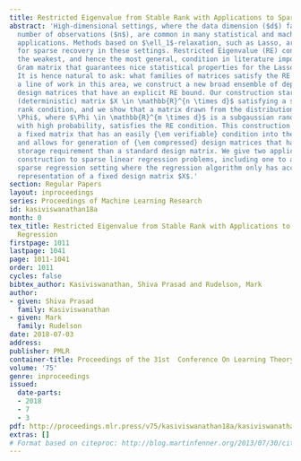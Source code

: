 ```yaml
---
title: Restricted Eigenvalue from Stable Rank with Applications to Sparse Linear Regression
abstract: 'High-dimensional settings, where the data dimension ($d$) far exceeds the
  number of observations ($n$), are common in many statistical and machine learning
  applications. Methods based on $\ell_1$-relaxation, such as Lasso, are very popular
  for sparse recovery in these settings. Restricted Eigenvalue (RE) condition is among
  the weakest, and hence the most general, condition in literature imposed on the
  Gram matrix that guarantees nice statistical properties for the Lasso estimator.
  It is hence natural to ask: what families of matrices satisfy the RE condition?  Following
  a line of work in this area, we construct a new broad ensemble of dependent random
  design matrices that have an explicit RE bound. Our construction starts with a fixed
  (deterministic) matrix $X \in \mathbb{R}^{n \times d}$ satisfying a simple stable
  rank condition, and we show that a matrix drawn from the distribution $X \Phi^\top
  \Phi$, where $\Phi \in \mathbb{R}^{m \times d}$ is a subgaussian random matrix,
  with high probability, satisfies the RE condition. This construction allows incorporating
  a fixed matrix that has an easily {\em verifiable} condition into the design process,
  and allows for generation of {\em compressed} design matrices that have a lower
  storage requirement than a standard design matrix. We give two applications of this
  construction to sparse linear regression problems, including one to a compressed
  sparse regression setting where the regression algorithm only has access to a compressed
  representation of a fixed design matrix $X$.'
section: Regular Papers
layout: inproceedings
series: Proceedings of Machine Learning Research
id: kasiviswanathan18a
month: 0
tex_title: Restricted Eigenvalue from Stable Rank with Applications to Sparse Linear
  Regression
firstpage: 1011
lastpage: 1041
page: 1011-1041
order: 1011
cycles: false
bibtex_author: Kasiviswanathan, Shiva Prasad and Rudelson, Mark
author:
- given: Shiva Prasad
  family: Kasiviswanathan
- given: Mark
  family: Rudelson
date: 2018-07-03
address: 
publisher: PMLR
container-title: Proceedings of the 31st  Conference On Learning Theory
volume: '75'
genre: inproceedings
issued:
  date-parts:
  - 2018
  - 7
  - 3
pdf: http://proceedings.mlr.press/v75/kasiviswanathan18a/kasiviswanathan18a.pdf
extras: []
# Format based on citeproc: http://blog.martinfenner.org/2013/07/30/citeproc-yaml-for-bibliographies/
---
```

